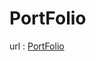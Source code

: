 # PortFolio


url : <a href="http://wognsko94.dothome.co.kr/folio/index.html" target="_blank">PortFolio</a>










